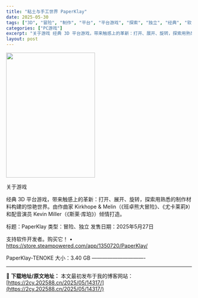 ```yaml
---
title: "粘土与手工世界 PaperKlay"
date: 2025-05-30
tags: ["3D", "冒险", "制作", "平台", "平台游戏", "探索", "独立", "经典", "软件"]
categories: ["PC游戏"]
excerpt: "关于游戏 经典 3D 平台游戏，带来触感上的革新：打开、展开、旋转，探索用熟悉的制作材料构建的惊艳世界。由作曲家 Kirkhope &amp; Melin（《班卓熊大冒险》、《尤卡莱莉》）和配音演员 Kevin Miller（《斯莱·库珀》）倾情打造。 标题：PaperKlay 类型：冒险、独立 发售日期：&hellip;"
layout: post
---
```


<img src="https://2cy.202588.cn/wp-content/uploads/2025/05/2025053006190983.jpg" alt="" width="241" height="339" class="aligncenter size-full wp-image-14318" />

关于游戏

经典 3D 平台游戏，带来触感上的革新：打开、展开、旋转，探索用熟悉的制作材料构建的惊艳世界。由作曲家 Kirkhope & Melin（《班卓熊大冒险》、《尤卡莱莉》）和配音演员 Kevin Miller（《斯莱·库珀》）倾情打造。

标题：PaperKlay
类型：冒险、独立
发售日期：2025年5月27日

支持软件开发者。购买它！
• https://store.steampowered.com/app/1350720/PaperKlay/

PaperKlay-TENOKE
大小：3.40 GB
——————————- 

---
📖 **下载地址/原文地址：** 本文最初发布于我的博客网站：[https://2cy.202588.cn/2025/05/14317/](https://2cy.202588.cn/2025/05/14317/)
